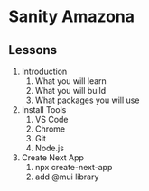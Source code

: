 # Sanity Amazona

## Lessons

1. Introduction
    1. What you will learn
    2. What you will build
    3. What packages you will use
2. Install Tools
    1. VS Code
    2. Chrome
    3. Git
    4. Node.js
3. Create Next App
    1. npx create-next-app
    2. add @mui library
